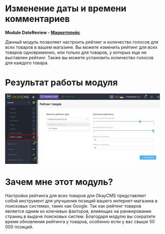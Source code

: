# Изменение даты и времени комментариев

<b>Module DateReview - <a href="https://okay-cms.com/products/ratingproduct_1.0.0-ratingproduct" target="_blank">Маркетплейс</a></b>

Данный модуль позволяет настроить рейтинг и количество голосов для всех товаров в вашем магазине. Вы можете изменить рейтинг для всех товаров одновременно, или только для товаров, у которых еще не выставлен рейтинг. Также вы можете установить количество голосов для каждого товара.

# Результат работы модуля

<img src="screen.png">

# Зачем мне этот модуль?

<p>Настройка рейтинга для всех товаров для OkayCMS представляет собой инструмент для улучшения позиций вашего интернет-магазина в поисковых системах, таких как Google. Так как рейтинг товаров является одним из ключевых факторов, влияющих на ранжирование страниц в выдаче поисковых систем. Благодаря модулю вы сократите время обновления рейтинга у товаров, особенно если у вас свыше 50 000 позиций.</p>
